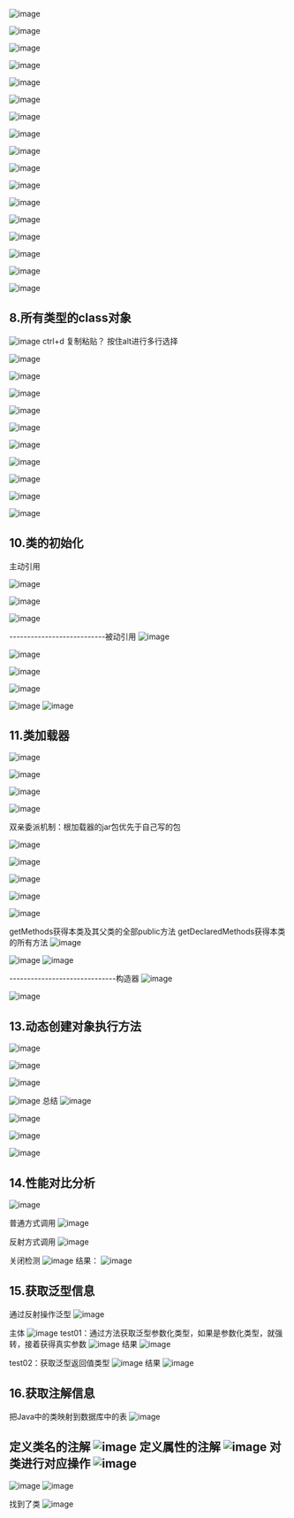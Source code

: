 ![image](https://user-images.githubusercontent.com/75358006/125948219-88121248-6c84-46dc-a8d9-c91dfe5293a8.png)

![image](https://user-images.githubusercontent.com/75358006/125948331-f1f63309-8ce7-4f2c-9315-d02b962b6a3c.png)

![image](https://user-images.githubusercontent.com/75358006/126585563-16c137c9-bbc9-4535-9725-4f1db1ea0144.png)

![image](https://user-images.githubusercontent.com/75358006/126585507-7dae2bf7-1ac5-44b6-8d26-6be98aaf0520.png)

![image](https://user-images.githubusercontent.com/75358006/126585747-24b4fec5-a823-4e80-aa20-eec2cf04fa2a.png)

![image](https://user-images.githubusercontent.com/75358006/126587047-2d042c6b-8b2f-4ae5-bbb0-350e86d81bef.png)

![image](https://user-images.githubusercontent.com/75358006/126591552-7bc698ba-e4eb-46d6-aa46-380970a1d5bb.png)

![image](https://user-images.githubusercontent.com/75358006/126594090-0ee3c15b-9877-4a68-990a-664af43ee982.png)

![image](https://user-images.githubusercontent.com/75358006/126598028-c43fc76b-07a2-4e17-a411-f4eb57741896.png)

![image](https://user-images.githubusercontent.com/75358006/126598295-67bf4c08-9af1-4100-9263-31a5aa415a15.png)

![image](https://user-images.githubusercontent.com/75358006/126599469-083330cf-c0c3-4f56-b246-0349148ed7b0.png)

![image](https://user-images.githubusercontent.com/75358006/126599613-174d75a9-d05f-4505-9e4d-331da0c83a7d.png)

![image](https://user-images.githubusercontent.com/75358006/126599580-79e13563-5dc2-48a6-8a0a-240825cd4c35.png)

![image](https://user-images.githubusercontent.com/75358006/126600969-41cff382-74af-4df1-90e4-30c9d8b84e1f.png)

![image](https://user-images.githubusercontent.com/75358006/126601038-92634498-80fa-49f3-bcd3-317a37025309.png)

![image](https://user-images.githubusercontent.com/75358006/126601740-b2d0a782-5b05-48b1-915b-709931177859.png)

![image](https://user-images.githubusercontent.com/75358006/126603646-2637242c-20f2-45fa-af36-978cad9c798c.png)


## 8.所有类型的class对象
![image](https://user-images.githubusercontent.com/75358006/127263463-c1e81e3a-a32f-4b65-8db7-b0fc431a627c.png)
ctrl+d 复制粘贴？
按住alt进行多行选择

![image](https://user-images.githubusercontent.com/75358006/127263722-6a50f2eb-0f90-4903-985a-9b22a3171b99.png)

![image](https://user-images.githubusercontent.com/75358006/127265616-784cbe32-4d49-47fc-b078-237660d997eb.png)

![image](https://user-images.githubusercontent.com/75358006/127263939-96726c63-be31-4cf6-8c7e-b9545ee5f538.png)

![image](https://user-images.githubusercontent.com/75358006/127265661-e1d5d7a7-9d9d-4750-87f5-41af0d0973e3.png)

![image](https://user-images.githubusercontent.com/75358006/127265639-a775703b-f3b6-4871-9c43-60357697a28d.png)

![image](https://user-images.githubusercontent.com/75358006/127265644-915d9770-0de3-4ced-82cf-01234697786c.png)

![image](https://user-images.githubusercontent.com/75358006/127265650-89efe8e5-f9c3-480e-9af1-75d75bdd8c8e.png)

![image](https://user-images.githubusercontent.com/75358006/127269251-888c03b2-950a-4be8-9876-26585bbace3c.png)

![image](https://user-images.githubusercontent.com/75358006/127284690-7af2c43d-51ee-43c2-80fe-167418b6ecb6.png)

![image](https://user-images.githubusercontent.com/75358006/127284995-75f9dbc7-0706-4c72-8603-b0a9fa8228b0.png)

## 10.类的初始化

主动引用

![image](https://user-images.githubusercontent.com/75358006/127285533-f02b6f29-fbfc-49d0-95cf-4572bf6d0850.png)

![image](https://user-images.githubusercontent.com/75358006/127303484-474ab323-2fef-4cfd-8d79-b1fa7eecab49.png)

![image](https://user-images.githubusercontent.com/75358006/127302528-7240032b-9760-473c-9688-164fb00afe58.png)

---------------------------被动引用
![image](https://user-images.githubusercontent.com/75358006/127304215-9d3b41c8-4ab2-44d9-aa53-a4fe4e9aaff2.png)

![image](https://user-images.githubusercontent.com/75358006/127304401-22e47c6c-771b-4fa5-b442-854aaddab81d.png)

![image](https://user-images.githubusercontent.com/75358006/127304537-945e7f8e-2db1-4384-9a85-c3b3266128bf.png)

![image](https://user-images.githubusercontent.com/75358006/127304578-9edc5b7d-e4bc-41db-a4a0-a0178272cb8c.png)

![image](https://user-images.githubusercontent.com/75358006/127304726-1ed26a6e-44e1-4e9e-8a98-3f70dd5045ce.png)
![image](https://user-images.githubusercontent.com/75358006/127304744-c2d17cd0-2edd-40eb-9203-4ffcd12fd140.png)

## 11.类加载器
![image](https://user-images.githubusercontent.com/75358006/128307964-264a8ee3-f7f7-4dc7-b288-6b5bbb8000f5.png)

![image](https://user-images.githubusercontent.com/75358006/128308199-0524a14a-2f25-4a99-87f1-16ca4503aa02.png)

![image](https://user-images.githubusercontent.com/75358006/128309368-def65db0-8953-4b4c-b105-55d01ef5ee4d.png)

![image](https://user-images.githubusercontent.com/75358006/128310849-7ae5f6af-8793-4c54-9bde-8d56c2000465.png)

双亲委派机制：根加载器的jar包优先于自己写的包

![image](https://user-images.githubusercontent.com/75358006/128311768-ed931fb1-0bf1-4b97-80a5-f9a80baa8755.png)

![image](https://user-images.githubusercontent.com/75358006/128312559-dac91407-c4f1-4644-a9f7-5b84462e4c9e.png)

![image](https://user-images.githubusercontent.com/75358006/128315176-c693da49-acc7-4d70-b10a-73db3c9a6eb8.png)

![image](https://user-images.githubusercontent.com/75358006/128318846-020c137d-3fdb-4030-81e5-7ec6ef0e5f75.png)

![image](https://user-images.githubusercontent.com/75358006/128318889-37750215-c224-4156-acf6-00fd0b9a4807.png)

getMethods获得本类及其父类的全部public方法
getDeclaredMethods获得本类的所有方法
![image](https://user-images.githubusercontent.com/75358006/128319064-113d706a-dc82-454a-9b7c-6eeaaf251ded.png)

![image](https://user-images.githubusercontent.com/75358006/128322473-072bcf0c-6bd0-4d41-8556-b20bcbba383e.png)
![image](https://user-images.githubusercontent.com/75358006/128322507-69c3f015-b5e8-4495-8348-0c871b887710.png)

------------------------------构造器
![image](https://user-images.githubusercontent.com/75358006/128322858-37a26aa0-7988-4964-8aeb-a037826a6f09.png)

![image](https://user-images.githubusercontent.com/75358006/128322826-2a07ad09-155e-40ee-98fd-68877d0740e7.png)

## 13.动态创建对象执行方法
![image](https://user-images.githubusercontent.com/75358006/128324889-c531d223-ec33-4eee-9c95-36be61445fba.png)

![image](https://user-images.githubusercontent.com/75358006/128332298-72cd8a03-42c7-4c00-9894-a34b2f39a6b9.png)

![image](https://user-images.githubusercontent.com/75358006/128333008-04c32685-49f2-46d8-b367-8ac261793c05.png)

![image](https://user-images.githubusercontent.com/75358006/128332982-372a8374-c379-402a-9ed1-2dbfdebc261f.png)
总结
![image](https://user-images.githubusercontent.com/75358006/128333157-ee6e9cdb-53e1-40bb-bae2-d0edcfa2cc3d.png)

![image](https://user-images.githubusercontent.com/75358006/128333317-6fe74b76-0de7-4836-b30c-268ae2a09fa7.png)

![image](https://user-images.githubusercontent.com/75358006/128333427-0ee405c3-cdf2-4c23-a1d4-797ba6764dba.png)

![image](https://user-images.githubusercontent.com/75358006/128333544-b67eab6f-cd8c-4a61-a334-6a9f78263eb5.png)

## 14.性能对比分析

![image](https://user-images.githubusercontent.com/75358006/128349682-db46eaf2-7d91-4383-84e8-d5468b4ebf81.png)

普通方式调用
![image](https://user-images.githubusercontent.com/75358006/128351774-d1ee13b1-c74f-47e5-8d01-a4eb009a1a20.png)

反射方式调用
![image](https://user-images.githubusercontent.com/75358006/128351866-81654f5d-050f-498f-8ef8-2e9ff198b115.png)

关闭检测
![image](https://user-images.githubusercontent.com/75358006/128351985-e560fdcf-f1c1-4aad-ae66-c6f9f582bde2.png)
结果：
![image](https://user-images.githubusercontent.com/75358006/128352090-8dbc3664-2855-4413-b5ff-385567f69f5c.png)

## 15.获取泛型信息

通过反射操作泛型
![image](https://user-images.githubusercontent.com/75358006/128376515-2f25853a-9be8-4fe4-8ed3-83ffa192dc77.png)

主体
![image](https://user-images.githubusercontent.com/75358006/128375787-41251571-ad12-49d2-b5a2-037ede06a28d.png)
test01：通过方法获取泛型参数化类型，如果是参数化类型，就强转，接着获得真实参数
![image](https://user-images.githubusercontent.com/75358006/128375453-ae1ebe59-2fea-4b37-9147-ff3aca70bd38.png)
结果
![image](https://user-images.githubusercontent.com/75358006/128375728-fd7ac572-65c6-4075-be99-749b21375cfd.png)

test02：获取泛型返回值类型
![image](https://user-images.githubusercontent.com/75358006/128375920-c45d8ef7-1d82-4d15-b69e-9859fefe15cb.png)
结果
![image](https://user-images.githubusercontent.com/75358006/128375977-1f8ec6d0-9f8f-42fc-93a7-affc6dbf99a9.png)

## 16.获取注解信息


把Java中的类映射到数据库中的表
![image](https://user-images.githubusercontent.com/75358006/128376951-15292257-7098-4043-807f-4d7ace11bd05.png)

定义类名的注解
![image](https://user-images.githubusercontent.com/75358006/128377367-98a11044-fe92-4aad-b20a-117e0cecdf48.png)
定义属性的注解
![image](https://user-images.githubusercontent.com/75358006/128377519-825a1fd0-1c8b-4b54-b514-1f34ff536dd2.png)
对类进行对应操作
![image](https://user-images.githubusercontent.com/75358006/128377707-90cf223e-b09e-4b0b-93e2-6a8ff3c1a9f0.png)
-----------------
![image](https://user-images.githubusercontent.com/75358006/128378299-214020b3-e0bd-4037-8cc8-418cf51d636d.png)
![image](https://user-images.githubusercontent.com/75358006/128378642-c8b5d150-fcc2-440d-9e31-ad3309e44c45.png)

找到了类
![image](https://user-images.githubusercontent.com/75358006/128378689-32e63264-0142-4f98-ba3d-ac1d0c27407b.png)

















